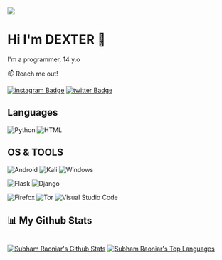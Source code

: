 <img src="https://i.pinimg.com/originals/78/5c/81/785c81065a2fcbe0fa76df69fae55438.gif">


## <h1>Hi I'm DEXTER 👋

I'm a programmer, 14 y.o

:mailbox: Reach me out!

[![instagram Badge](https://img.shields.io/badge/-@u.qdq-e74c3c?style=flat&labelColor=e84393&logo=instagram&logoColor=white)](https://instagram.com/u.qdq)
[![twitter Badge](https://img.shields.io/badge/-@0xrar_-1ca0f1?style=flat&labelColor=1ca0f1&logo=twitter&logoColor=white)](https://twitter.com/0xrar_)


## Languages

![Python](https://img.shields.io/badge/Python-3776AB?style=for-the-badge&logo=python&logoColor=white)
![HTML](https://img.shields.io/badge/HTML5-E34F26?style=for-the-badge&logo=html5&logoColor=white)

## OS & TOOLS

![Android](https://img.shields.io/badge/Android-3DDC84?style=for-the-badge&logo=android&logoColor=white)
![Kali](https://img.shields.io/badge/Kali-268BEE?style=for-the-badge&logo=kalilinux&logoColor=white)
![Windows](https://img.shields.io/badge/Windows-0078D6?style=for-the-badge&logo=windows&logoColor=white)

![Flask](https://img.shields.io/badge/Flask-000000?style=for-the-badge&logo=flask&logoColor=white)
![Django](https://img.shields.io/badge/django-%23092E20.svg?style=for-the-badge&logo=django&logoColor=white)


![Firefox](https://img.shields.io/badge/Firefox_Browser-FF7139?style=for-the-badge&logo=Firefox-Browser&logoColor=white)
![Tor](https://img.shields.io/badge/Tor-7D4698?style=for-the-badge&logo=Tor-Browser&logoColor=white)
![Visual Studio Code](https://img.shields.io/badge/Visual%20Studio%20Code-0078d7.svg?style=for-the-badge&logo=visual-studio-code&logoColor=white)

## 📊 My Github Stats

  <br/>
    <a href="https://github-readme-stats.vercel.app/api?username=dexter-90"><img alt="Subham Raoniar's Github Stats" src="https://github-readme-stats.vercel.app/api?username=dexter-90&theme=tokyonight" /></a>
  <a href="https://github.com/dexter-90"><img alt="Subham Raoniar's Top Languages" src="https://github-readme-stats.vercel.app/api/top-langs/?username=dexter-90&theme=react&hide_border=true&bg_color=0D1117" /></a>
  <br/>
